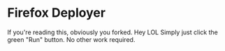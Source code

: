# Firefox Deployer

If you're reading this, obviously you forked. Hey LOL
Simply just click the green "Run" button. No other work required.